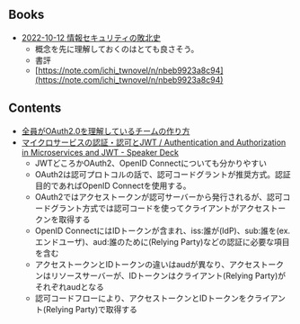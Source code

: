 

## Books

- [2022-10-12 情報セキュリティの敗北史](https://www.amazon.co.jp/dp/4826902433)
  - 概念を先に理解しておくのはとても良さそう。
  - 書評
  - [https://note.com/ichi_twnovel/n/nbeb9923a8c94](https://note.com/ichi_twnovel/n/nbeb9923a8c94)

## Contents

- [全員がOAuth2.0を理解しているチームの作り方](https://dev.classmethod.jp/articles/devio2021-learning-oauth/)
- [マイクロサービスの認証・認可とJWT / Authentication and Authorization in Microservices and JWT - Speaker Deck](https://speakerdeck.com/oracle4engineer/authentication-and-authorization-in-microservices-and-jwt)
  - JWTどころかOAuth2、OpenID Connectについても分かりやすい
  - OAuth2は認可プロトコルの話で、認可コードグラントが推奨方式。認証目的であればOpenID Connectを使用する。
  - OAuth2ではアクセストークンが認可サーバーから発行されるが、認可コードグラント方式では認可コードを使ってクライアントがアクセストークンを取得する
  - OpenID ConnectにはIDトークンが含まれ、iss:誰が(IdP)、sub:誰を(ex. エンドユーザ)、aud:誰のために(Relying Party)などの認証に必要な項目を含む
  - アクセストークンとIDトークンの違いはaudが異なり、アクセストークンはリソースサーバーが、IDトークンはクライアント(Relying Party)がそれぞれaudとなる
  - 認可コードフローにより、アクセストークンとIDトークンをクライアント(Relying Party)で取得する
